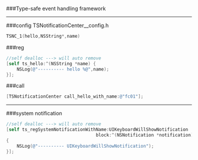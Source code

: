 ###Type-safe event handling framework

----

###config TSNotificationCenter__config.h
```objective-c 
TSNC_1(hello,NSString*,name)
```

###reg
```objective-c
//self dealloc ---> will auto remove
[self ts_hello:^(NSString *name) {
    NSLog(@"---------- hello %@",name);
}];
```

###call
```objective-c
[TSNotificationCenter call_hello_with_name:@"fc01"];
```

----
    
###system notification
```objective-c
//self dealloc ---> will auto remove
[self ts_regSystemNotificationWithName:UIKeyboardWillShowNotification
                                  block:^(NSNotification *notification)
{
    NSLog(@"---------- UIKeyboardWillShowNotification");
}];
```